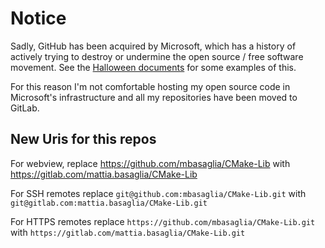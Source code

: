 Notice
======

Sadly, GitHub has been acquired by Microsoft, which has a history of
actively trying to destroy or undermine the open source / free software
movement.
See the [Halloween documents](http://catb.org/~esr/halloween/) for some
examples of this.

For this reason I'm not comfortable hosting my open source code in Microsoft's
infrastructure and all my repositories have been moved to GitLab.

New Uris for this repos
-----------------------

For webview, replace
https://github.com/mbasaglia/CMake-Lib with
https://gitlab.com/mattia.basaglia/CMake-Lib

For SSH remotes replace
`git@github.com:mbasaglia/CMake-Lib.git` with
`git@gitlab.com:mattia.basaglia/CMake-Lib.git`

For HTTPS remotes replace
`https://github.com/mbasaglia/CMake-Lib.git` with
`https://gitlab.com/mattia.basaglia/CMake-Lib.git`

